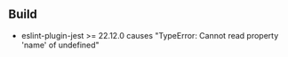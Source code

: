 ## Build

* eslint-plugin-jest >= 22.12.0  causes "TypeError: Cannot read property 'name' of undefined"
